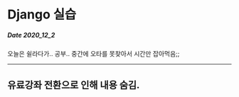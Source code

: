# Django 실습
##### Date 2020_12_2
오늘은 쉴라다가.. 공부.. 중간에 오타를 못찾아서 시간만 잡아먹음;;

---
유료강좌 전환으로 인해 내용 숨김.
---
